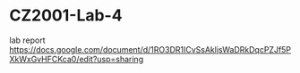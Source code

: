 # CZ2001-Lab-4
lab report
https://docs.google.com/document/d/1RO3DR1ICvSsAkljsWaDRkDqcPZJf5PXkWxGvHFCKca0/edit?usp=sharing
